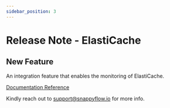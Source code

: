 ```yaml
---
sidebar_position: 3 
---
```

# Release Note - ElastiCache
## New Feature

An integration feature that enables the monitoring of ElastiCache.

[Documentation Reference](/docs/sidebar-snappyflow-saas/Integrations/elb/elasticache)

Kindly reach out to [support@snappyflow.io](mailto:support@snappyflow.io) for more info.

